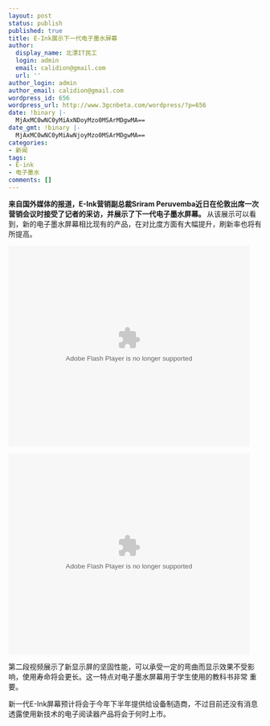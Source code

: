 ```yaml
---
layout: post
status: publish
published: true
title: E-Ink展示下一代电子墨水屏幕
author:
  display_name: 北漂IT民工
  login: admin
  email: calidion@gmail.com
  url: ''
author_login: admin
author_email: calidion@gmail.com
wordpress_id: 656
wordpress_url: http://www.3gcnbeta.com/wordpress/?p=656
date: !binary |-
  MjAxMC0wNC0yMiAxNDoyMzo0MSArMDgwMA==
date_gmt: !binary |-
  MjAxMC0wNC0yMiAwNjoyMzo0MSArMDgwMA==
categories:
- 新闻
tags:
- E-ink
- 电子墨水
comments: []
---
```

<p><strong>来自国外媒体的报道，E-Ink营销副总裁Sriram Peruvemba近日在伦敦出席一次营销会议时接受了记者的采访，并展示了下一代电子墨水屏幕。 </strong>从该展示可以看到，新的电子墨水屏幕相比现有的产品，在对比度方面有大幅提升，刷新率也将有所提高。</p>
<p><embed type="application/x-shockwave-flash" width="480" height="400" src="http://player.youku.com/player.php/sid/XMTY3MDQwMzQ0/v.swf" align="middle" allowscriptaccess="sameDomain" quality="high"></embed></p>
<p><embed type="application/x-shockwave-flash" width="480" height="400" src="http://player.youku.com/player.php/sid/XMTY3MDQwMzY4/v.swf" align="middle" allowscriptaccess="sameDomain" quality="high"></embed></p>
<p>第二段视频展示了新显示屏的坚固性能，可以承受一定的弯曲而显示效果不受影响，使用寿命将会更长。这一特点对电子墨水屏幕用于学生使用的教科书非常 重要。</p>
<p>新一代E-Ink屏幕预计将会于今年下半年提供给设备制造商，不过目前还没有消息透露使用新技术的电子阅读器产品将会于何时上市。</p>
